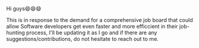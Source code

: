 Hi guys😄😄😄

This is in response to the demand for a comprehensive job board that could allow Software developers get even faster and more efficcient in their job-hunting process, I'll be updating it as I go and if there are any suggestions/contributions, do not hesitate to reach out to me.

